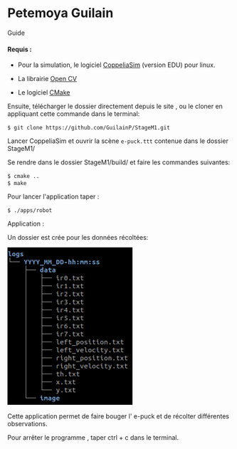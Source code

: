 # Petemoya Guilain

Guide

#### Requis :

* Pour la simulation, le logiciel [CoppeliaSim](https://www.coppeliarobotics.com/downloads)  (version EDU) pour linux.

* La librairie [Open CV](https://www.learnopencv.com/install-opencv-4-on-ubuntu-18-04/)

* Le logiciel [CMake](https://cmake.org/)



Ensuite, télécharger le dossier directement depuis le site , ou le cloner en appliquant cette commande dans le terminal:

    $ git clone https://github.com/GuilainP/StageM1.git

Lancer CoppeliaSim et ouvrir la scène `e-puck.ttt` contenue dans le dossier StageM1/ 

Se rendre dans le dossier StageM1/build/ et faire les commandes suivantes:

    $ cmake ..
    $ make

Pour lancer l'application taper :

    $ ./apps/robot


Application : 

Un dossier est crée pour les données récoltées:

![](logs_tree.png)

Cette application permet de faire bouger l' e-puck et de récolter différentes observations.

Pour arrêter le programme , taper ctrl + c dans le terminal.



